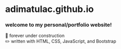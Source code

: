 # adimatulac.github.io
### welcome to my personal/portfolio website! 
:wrench: forever under construction<br/>
:pencil2: written with HTML, CSS, JavaScript, and Bootstrap<br/>
